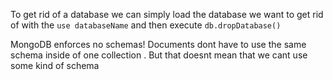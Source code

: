 To get rid of a database we can simply load the database we want to get rid of with the `use databaseName` and then execute `db.dropDatabase()`

MongoDB enforces no schemas! Documents dont have to use the same schema inside of one collection . But that doesnt mean that we cant use some kind of schema